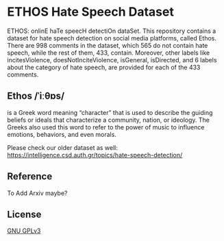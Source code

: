 # ETHOS Hate Speech Dataset
ETHOS: onlinE haTe speecH detectiOn dataSet. This repository contains a dataset for hate speech detection on social media platforms, called Ethos. There are 998 comments in the dataset, which 565 do not contain hate speech, while the rest of them, 433, contain. Moreover, other labels like incitesViolence, doesNotInciteViolence, isGeneral, isDirected, and 6 labels about the category of hate speech, are provided for each of the 433 comments.

## Ethos /ˈiːθɒs/ 
is a Greek word meaning “character” that is used to describe the guiding beliefs or ideals that characterize a community, nation, or ideology. The Greeks also used this word to refer to the power of music to influence emotions, behaviors, and even morals.

Please check our older dataset as well: https://intelligence.csd.auth.gr/topics/hate-speech-detection/

## Reference
To Add Arxiv maybe?

## License
[GNU GPLv3](https://choosealicense.com/licenses/gpl-3.0/)
